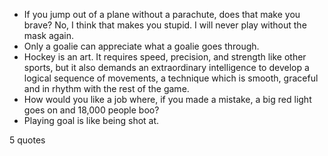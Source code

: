  - If you jump out of a plane without a parachute, does that make you brave? No, I think that makes you stupid. I will never play without the mask again.
 - Only a goalie can appreciate what a goalie goes through.
 - Hockey is an art. It requires speed, precision, and strength like other sports, but it also demands an extraordinary intelligence to develop a logical sequence of movements, a technique which is smooth, graceful and in rhythm with the rest of the game.
 - How would you like a job where, if you made a mistake, a big red light goes on and 18,000 people boo?
 - Playing goal is like being shot at.

5 quotes